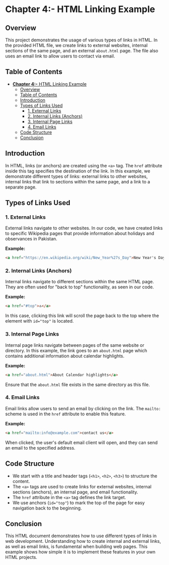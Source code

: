 # **Chapter 4:-**  HTML Linking Example

## Overview

This project demonstrates the usage of various types of links in HTML. In the provided HTML file, we create links to external websites, internal sections of the same page, and an external `about.html` page. The file also uses an email link to allow users to contact via email.

## Table of Contents

- [**Chapter 4:-**  HTML Linking Example](#chapter-4---html-linking-example)
  - [Overview](#overview)
  - [Table of Contents](#table-of-contents)
  - [Introduction](#introduction)
  - [Types of Links Used](#types-of-links-used)
    - [1. External Links](#1-external-links)
    - [2. Internal Links (Anchors)](#2-internal-links-anchors)
    - [3. Internal Page Links](#3-internal-page-links)
    - [4. Email Links](#4-email-links)
  - [Code Structure](#code-structure)
  - [Conclusion](#conclusion)

## Introduction

In HTML, links (or anchors) are created using the `<a>` tag. The `href` attribute inside this tag specifies the destination of the link. In this example, we demonstrate different types of links: external links to other websites, internal links that link to sections within the same page, and a link to a separate page.

## Types of Links Used

### 1. External Links

External links navigate to other websites. In our code, we have created links to specific Wikipedia pages that provide information about holidays and observances in Pakistan.

**Example:**

```html
<a href="https://en.wikipedia.org/wiki/New_Year%27s_Day">New Year's Day in Pakistan</a>
```

### 2. Internal Links (Anchors)

Internal links navigate to different sections within the same HTML page. They are often used for "back to top" functionality, as seen in our code.

**Example:**

```html
<a href="#top">🔝</a>
```

In this case, clicking this link will scroll the page back to the top where the element with `id="top"` is located.

### 3. Internal Page Links

Internal page links navigate between pages of the same website or directory. In this example, the link goes to an `about.html` page which contains additional information about calendar highlights.

**Example:**

```html
<a href="about.html">About Calendar highlights</a>
```

Ensure that the `about.html` file exists in the same directory as this file.

### 4. Email Links

Email links allow users to send an email by clicking on the link. The `mailto:` scheme is used in the `href` attribute to enable this feature.

**Example:**

```html
<a href="mailto:info@example.com">contact us</a>
```

When clicked, the user's default email client will open, and they can send an email to the specified address.

## Code Structure

- We start with a title and header tags (`<h1>`, `<h2>`, `<h3>`) to structure the content.
- The `<a>` tags are used to create links for external websites, internal sections (anchors), an internal page, and email functionality.
- The `href` attribute in the `<a>` tag defines the link target.
- We use anchors (`id="top"`) to mark the top of the page for easy navigation back to the beginning.

## Conclusion

This HTML document demonstrates how to use different types of links in web development. Understanding how to create internal and external links, as well as email links, is fundamental when building web pages. This example shows how simple it is to implement these features in your own HTML projects.
